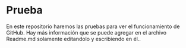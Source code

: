 # Prueba
En este repositorio haremos las pruebas para ver el funcionamiento de GitHub.
Hay más información que se puede agregar en el archivo Readme.md solamente editandolo y escribiendo en él.. 
